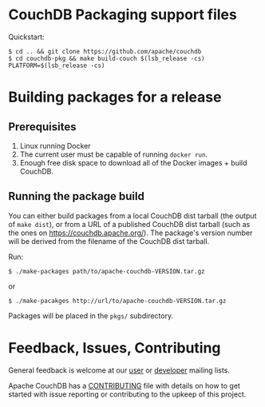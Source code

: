 # CouchDB Packaging support files

Quickstart:

```shell
$ cd .. && git clone https://github.com/apache/couchdb
$ cd couchdb-pkg && make build-couch $(lsb_release -cs) PLATFORM=$(lsb_release -cs)
```

# Building packages for a release

## Prerequisites

1. Linux running Docker
1. The current user must be capable of running `docker run`.
1. Enough free disk space to download all of the Docker images + build
   CouchDB.

## Running the package build

You can either build packages from a local CouchDB dist tarball (the output
of `make dist`), or from a URL of a published CouchDB dist tarball (such
as the ones on https://couchdb.apache.org/). The package's version number
will be derived from the filename of the CouchDB dist tarball.

Run:

    $ ./make-packages path/to/apache-couchdb-VERSION.tar.gz

or

    $ ./make-pacakges http://url/to/apache-couchdb-VERSION.tar.gz

Packages will be placed in the `pkgs/` subdirectory.

# Feedback, Issues, Contributing

General feedback is welcome at our [user][1] or [developer][2] mailing lists.

Apache CouchDB has a [CONTRIBUTING][3] file with details on how to get started
with issue reporting or contributing to the upkeep of this project.

[1]: http://mail-archives.apache.org/mod_mbox/couchdb-user/
[2]: http://mail-archives.apache.org/mod_mbox/couchdb-dev/
[3]: https://github.com/apache/couchdb/blob/master/CONTRIBUTING.md
